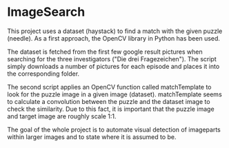 # ImageSearch
This project uses a dataset (haystack) to find a match with the given puzzle (needle). As a first approach, the OpenCV library in Python has been used.

The dataset is fetched from the first few google result pictures when searching for the three investigators ("Die drei Fragezeichen").
The script simply downloads a number of pictures for each episode and places it into the corresponding folder.

The second script applies an OpenCV function called matchTemplate to look for the puzzle image in a given image (dataset). matchTemplate seems to calculate a convolution between the puzzle and the dataset image to check the similarity. Due to this fact, it is important that the puzzle image and target image are roughly scale 1:1.

The goal of the whole project is to automate visual detection of imageparts within larger images and to state where it is assumed to be.
